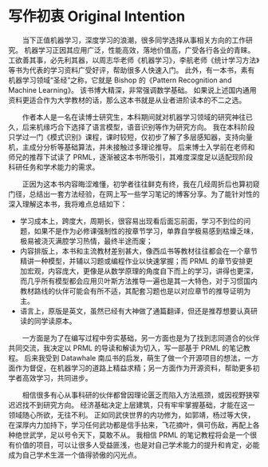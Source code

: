 # 写作初衷 Original Intention

&emsp;&emsp;当下正值机器学习，深度学习的浪潮，很多同学选择从事相关方向的工作研究。
机器学习正因其应用广泛，性能高效，落地价值高，广受各行各业的青睐。
工欲善其事，必先利其器，以周志华老师《机器学习》，李航老师《统计学习方法》等书为代表的学习资料广受好评，帮助很多人快速入门。
此外，有一本书，素有机器学习领域“圣经”之称，它就是 Bishop 的《Pattern Recognition and Machine Learning》。
该书博大精深，非常强调数学基础。
如果说上述国内通用资料更适合作为大学教材的话，那么这本书就是从业者进阶读本的不二之选。

&emsp;&emsp;作者本人是一名在读博士研究生，本科期间就对机器学习领域的研究神往已久，后来机缘巧合下选择了语言模型，语音识别等作为研究方向。
我在本科阶段只学过一门《模式识别》课程，课时较短，仅初步了解了多层感知器，支持向量机，主成分分析等基础算法，并未接触过多理论推导。
后来博士入学前在老师和师兄的推荐下试读了 PRML，逐渐被这本书所吸引，其难度深度足以适配现阶段科研任务和学术能力的需求。

&emsp;&emsp;正因为这本书内容晦涩难懂，初学者往往鲜克有终，我在几经周折后也算初窥门径，总结出一套方法经验，在网上写一些学习笔记的博客分享。为了能针对性的深入理解这本书，我将难点总结如下：
* 学习成本上，跨度大，周期长，很容易出现看后面忘前面，学习不到位的问题，如果不是作为必修课强制性的按章节学习，单靠自学极易感到枯燥乏味，极易被浇灭满腔学习热情，最终半途而废；
* 内容排版上，本书和主流教材差别甚大，像西瓜书等教材往往都会在一个章节精讲一种模型，并辅以习题或编程作业以快速掌握；而 PRML 的章节安排更加宏观，内容庞大，更像是从数学原理的角度自下而上的学习，讲得也更深，而几乎所有模型都会应用贝叶斯方法推导一遍也是其一大特色，对于习惯国内教材路线的伙伴可能会有所不适，其配套习题也是以对应章节的推导证明为主。
* 语言上，原版是英文，虽然已经有大神做了通篇翻译，但还是推荐想要认真研读的同学读原本。

&emsp;&emsp;一方面是为了在编写过程中夯实基础，另一方面也是为了找到志同道合的伙伴共同交流，我决定以 PRML 的导读和解读为切入，写一部基于 PRML 的笔记教程。
后来我受到 Datawhale 南瓜书的启发，萌生了做一个开源项目的想法，一方面作为督促，在机器学习的道路上精益求精；另一方面作为开源资料，帮助更多初学者高效学习，共同进步。

&emsp;&emsp;相信很多有心从事科研的伙伴都曾因理论匮乏而陷入方法瓶颈，或因视野狭窄迟迟找不到研究方向。
经济基础决定上层建筑，只有牢牢掌握基础，才能在这一领域随心所欲，无往不利。
正如同武侠世界的内功修为，如郭靖，杨过等大侠，在深厚内力加持下，学习任何武功都是信手拈来，飞花摘叶，俱可伤敌，再配上各种绝世武学，足以号令天下，莫敢不从。
我相信 PRML 的笔记教程将会是一个很有价值的项目，可以让很多人受益匪浅，也是对自己学术能力的提升和肯定，必能成为自己学术生涯一个值得骄傲的闪光点。